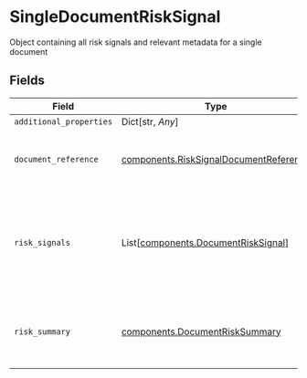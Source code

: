 # SingleDocumentRiskSignal

Object containing all risk signals and relevant metadata for a single document


## Fields

| Field                                                                                        | Type                                                                                         | Required                                                                                     | Description                                                                                  |
| -------------------------------------------------------------------------------------------- | -------------------------------------------------------------------------------------------- | -------------------------------------------------------------------------------------------- | -------------------------------------------------------------------------------------------- |
| `additional_properties`                                                                      | Dict[str, *Any*]                                                                             | :heavy_minus_sign:                                                                           | N/A                                                                                          |
| `document_reference`                                                                         | [components.RiskSignalDocumentReference](../../models/shared/risksignaldocumentreference.md) | :heavy_check_mark:                                                                           | Object containing metadata for the document                                                  |
| `risk_signals`                                                                               | List[[components.DocumentRiskSignal](../../models/shared/documentrisksignal.md)]             | :heavy_check_mark:                                                                           | Array of attributes that indicate whether or not there is fraud risk with a document         |
| `risk_summary`                                                                               | [components.DocumentRiskSummary](../../models/shared/documentrisksummary.md)                 | :heavy_check_mark:                                                                           | A summary across all risk signals associated with a document                                 |